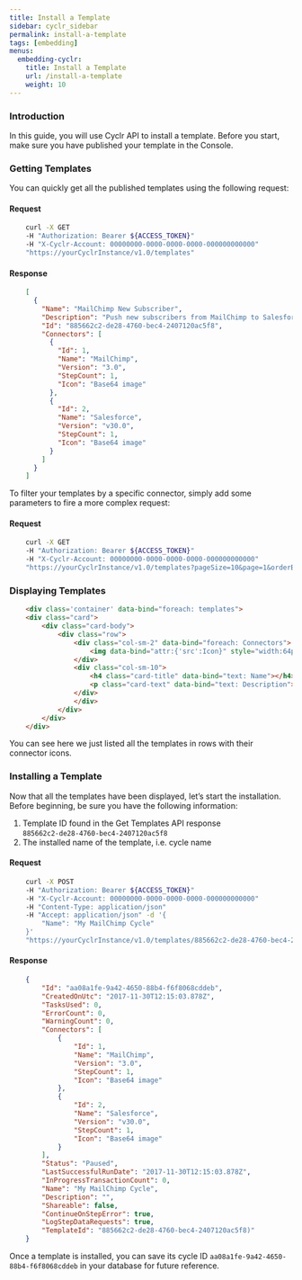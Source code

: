 ```yaml
---
title: Install a Template
sidebar: cyclr_sidebar
permalink: install-a-template
tags: [embedding]
menus:
  embedding-cyclr:
    title: Install a Template
    url: /install-a-template
    weight: 10
---
```


### Introduction

In this guide, you will use Cyclr API to install a template. Before you start, make sure you have published your template in the Console.

### Getting Templates

You can quickly get all the published templates using the following request:

#### Request

````bash
    curl -X GET
    -H "Authorization: Bearer ${ACCESS_TOKEN}"
    -H "X-Cyclr-Account: 00000000-0000-0000-0000-000000000000"
    "https://yourCyclrInstance/v1.0/templates"
````

#### Response

````json
    [
      {
        "Name": "MailChimp New Subscriber",
        "Description": "Push new subscribers from MailChimp to Salesforce",
        "Id": "885662c2-de28-4760-bec4-2407120ac5f8",
        "Connectors": [
          {
            "Id": 1,
            "Name": "MailChimp",
            "Version": "3.0",
            "StepCount": 1,
            "Icon": "Base64 image"
          },
          {
            "Id": 2,
            "Name": "Salesforce",
            "Version": "v30.0",
            "StepCount": 1,
            "Icon": "Base64 image"
          }
        ]
      }
    ]
````

To filter your templates by a specific connector, simply add some parameters to fire a more complex request:

#### Request

````bash
    curl -X GET
    -H "Authorization: Bearer ${ACCESS_TOKEN}"
    -H "X-Cyclr-Account: 00000000-0000-0000-0000-000000000000"
    "https://yourCyclrInstance/v1.0/templates?pageSize=10&page=1&orderBy=Name&sortOrderAsc=true&connectorName=MailChimp&connectorVersion=3.0&includeIcons=true"
````

### Displaying Templates

````html
    <div class='container' data-bind="foreach: templates">
    <div class="card">
        <div class="card-body">
            <div class="row">
                <div class="col-sm-2" data-bind="foreach: Connectors">
                    <img data-bind="attr:{'src':Icon}" style="width:64px;" />
                </div>
                <div class="col-sm-10">
                    <h4 class="card-title" data-bind="text: Name"></h4>
                    <p class="card-text" data-bind="text: Description"></p>
                </div>
                </div>
            </div>
        </div>
    </div>
````

You can see here we just listed all the templates in rows with their connector icons.

### Installing a Template

Now that all the templates have been displayed, let’s start the installation. Before beginning, be sure you have the following information:

1.  Template ID found in the Get Templates API response  
    `885662c2-de28-4760-bec4-2407120ac5f8`
2.  The installed name of the template, i.e. cycle name

#### Request

````bash
    curl -X POST
    -H "Authorization: Bearer ${ACCESS_TOKEN}"
    -H "X-Cyclr-Account: 00000000-0000-0000-0000-000000000000"
    -H "Content-Type: application/json"
    -H "Accept: application/json" -d '{
        "Name": "My MailChimp Cycle"
    }'
    "https://yourCyclrInstance/v1.0/templates/885662c2-de28-4760-bec4-2407120ac5f8/install?includeIcons=false"
````

#### Response

````json
    {
        "Id": "aa08a1fe-9a42-4650-88b4-f6f8068cddeb",
        "CreatedOnUtc": "2017-11-30T12:15:03.878Z",
        "TasksUsed": 0,
        "ErrorCount": 0,
        "WarningCount": 0,
        "Connectors": [
            {
                "Id": 1,
                "Name": "MailChimp",
                "Version": "3.0",
                "StepCount": 1,
                "Icon": "Base64 image"
            },
            {
                "Id": 2,
                "Name": "Salesforce",
                "Version": "v30.0",
                "StepCount": 1,
                "Icon": "Base64 image"
            }
        ],
        "Status": "Paused",
        "LastSuccessfulRunDate": "2017-11-30T12:15:03.878Z",
        "InProgressTransactionCount": 0,
        "Name": "My MailChimp Cycle",
        "Description": "",
        "Shareable": false,
        "ContinueOnStepError": true,
        "LogStepDataRequests": true,
        "TemplateId": "885662c2-de28-4760-bec4-2407120ac5f8)"
    }
````
    
Once a template is installed, you can save its cycle ID `aa08a1fe-9a42-4650-88b4-f6f8068cddeb` in your database for future reference.
